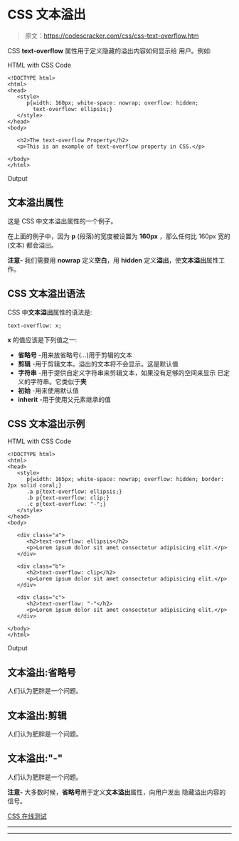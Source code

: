 # CSS 文本溢出

> 原文：<https://codescracker.com/css/css-text-overflow.htm>

CSS **text-overflow** 属性用于定义隐藏的溢出内容如何显示给 用户。例如:

HTML with CSS Code

```
<!DOCTYPE html>
<html>
<head>
   <style>
      p{width: 160px; white-space: nowrap; overflow: hidden;
        text-overflow: ellipsis;}
   </style>
</head>
<body>

   <h2>The text-overflow Property</h2>
   <p>This is an example of text-overflow property in CSS.</p>

</body>
</html>
```

Output

## 文本溢出属性

这是 CSS 中文本溢出属性的一个例子。

在上面的例子中，因为 **p** (段落)的宽度被设置为 **160px** ，那么任何比 160px 宽的(文本) 都会溢出。

**注意-** 我们需要用 **nowrap** 定义**空白**，用 **hidden** 定义**溢出**，使**文本溢出**属性工作。

## CSS 文本溢出语法

CSS 中**文本溢出**属性的语法是:

```
text-overflow: x;
```

**x** 的值应该是下列值之一:

*   **省略号** -用来放省略号(...)用于剪辑的文本
*   **剪辑** -用于剪辑文本。溢出的文本将不会显示。这是默认值
*   **字符串** -用于提供自定义字符串来剪辑文本，如果没有足够的空间来显示 已定义的字符串。它类似于**夹**
*   **初始** -用来使用默认值
*   **inherit** -用于使用父元素继承的值

## CSS 文本溢出示例

HTML with CSS Code

```
<!DOCTYPE html>
<html>
<head>
   <style>
      p{width: 165px; white-space: nowrap; overflow: hidden; border: 2px solid coral;}
      .a p{text-overflow: ellipsis;}
      .b p{text-overflow: clip;}
      .c p{text-overflow: "-";}
   </style>
</head>
<body>

   <div class="a">
      <h2>text-overflow: ellipsis</h2>
      <p>Lorem ipsum dolor sit amet consectetur adipisicing elit.</p>
   </div>

   <div class="b">
      <h2>text-overflow: clip</h2>
      <p>Lorem ipsum dolor sit amet consectetur adipisicing elit.</p>
   </div>

   <div class="c">
      <h2>text-overflow: "-"</h2>
      <p>Lorem ipsum dolor sit amet consectetur adipisicing elit.</p>
   </div>

</body>
</html>
```

Output

## 文本溢出:省略号

人们认为肥胖是一个问题。

## 文本溢出:剪辑

人们认为肥胖是一个问题。

## 文本溢出:"-"

人们认为肥胖是一个问题。

**注意-** 大多数时候，**省略号**用于定义**文本溢出**属性，向用户发出 隐藏溢出内容的信号。

[CSS 在线测试](/exam/showtest.php?subid=5)

* * *

* * *